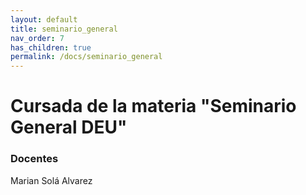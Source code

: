 ```yaml
---
layout: default
title: seminario_general
nav_order: 7
has_children: true
permalink: /docs/seminario_general
---
```


# Cursada de la materia "Seminario General DEU"

### Docentes
Marian Solá Alvarez

